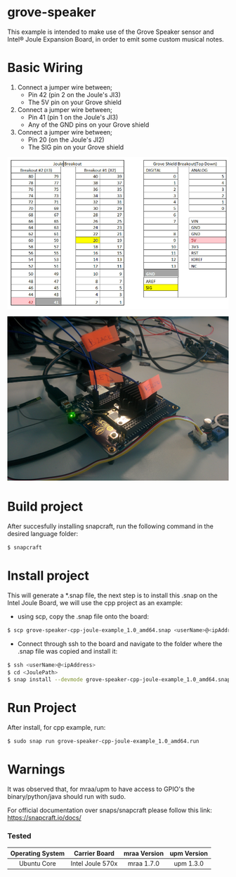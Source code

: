 # grove-speaker  

This example is intended to make use of the Grove Speaker sensor and Intel® Joule Expansion Board, in order to emit some custom musical notes.

# Basic Wiring

1. Connect a jumper wire between;
	* Pin 42 (pin 2 on the Joule's JI3)
	* The 5V pin on your Grove shield
2. Connect a jumper wire between;
	* Pin 41 (pin 1 on the Joule's JI3)
	* Any of the GND pins on your Grove shield
3. Connect a jumper wire between;
	* Pin 20 (on the Joule's JI2)
	* The SIG pin on your Grove shield


![Grove-speaker diagram](grove-speaker-diagram.jpg?raw=true "Grove-speaker diagram")


![Grove-speaker example](grove-speaker-real-example.jpg?raw=true "Grove-speaker example")



# Build project
After succesfully installing snapcraft, run the following command in the desired language folder:
```sh
$ snapcraft
```

# Install project

This will generate a *.snap file, the next step is to install this .snap on the Intel Joule Board, we will use the cpp project as an example:
  - using scp, copy the .snap file onto the board:
```sh
$ scp grove-speaker-cpp-joule-example_1.0_amd64.snap <userName>@<ipAddress>:<JoulePath>
```
  - Connect through ssh to the board and navigate to the folder where the .snap file was copied and install it:
```sh
$ ssh <userName>@<ipAddress>
$ cd <JoulePath>
$ snap install --devmode grove-speaker-cpp-joule-example_1.0_amd64.snap 
```

# Run Project

After install, for cpp example, run:

```sh
$ sudo snap run grove-speaker-cpp-joule-example_1.0_amd64.run
```

   
# Warnings   
  
   It was observed that, for mraa/upm to have access to GPIO's the binary/python/java should run with sudo.
   
   
   For official documentation over snaps/snapcraft please follow this link:
   https://snapcraft.io/docs/


### Tested
|	Operating System	|	Carrier Board	|	mraa Version	|	upm Version	    |
|:---------------------:|:-----------------:|:-----------------:|:-----------------:|
|	Ubuntu Core			|  Intel Joule 570x	|	mraa 1.7.0		|	upm 1.3.0		|

